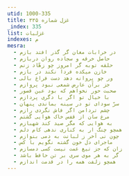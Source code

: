 ```yaml
---
utid: 1000-335
title: غزل شماره ۳۳۵
_index: 335
list: غزلیات
indexes: م
mesra:
  - در خرابات مغان گر گذر افتد بازم
  - حاصل خرقه و سجاده روان دربازم
  - حلقه توبه گر امروز چو زهّاد زنم
  - خازن میکده فردا نکند در بازم
  - ور چو پروانه دهد دست فراغ بالی
  - جز برآن عارض شمعی نبود پروازم
  - صحبت حور نخواهم که بود عین قصور
  - با خیال تو اگر با دگری پردازم
  - سرّ سودای تو در سینه بماندی پنهان
  - چشم تردامن اگر فاش نگردی رازم
  - مرغ سان از قفس خاک هوایی گشتم
  - به هوایی که مگر صید کند شهبازم
  - همچو چنگ ار به کناری ندهی کام دلم
  - چون نی آخر ز لبانت به دمی بنوازم
  - ماجرای دل خون گشته نگویم با کس
  - زان که جز تیغ غمت نیست کسی دمسازم
  - گر به هر موی سری بر تن حافظ باشد
  - همچو زلفت همه را در قدمت اندازم
---
```

